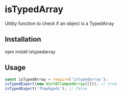 # isTypedArray
Utility function to check if an object is a TypedArray

## Installation

npm install istypedarray

## Usage

```js
const isTypedArray = require('istypedarray');
isTypedExport(new Uint8ClampedArray([])); // true
isTypedExport('fhqwhgads'); // false
```
